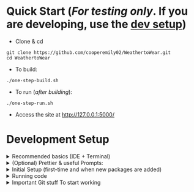 # Quick Start (*For testing only*. If you are developing, use the [dev setup](#development-setup))
- Clone & cd

```
git clone https://github.com/cooperemily02/WeathertoWear.git
cd WeathertoWear
```

- To build:

```
./one-step-build.sh
```

- To run (*after building*):

```
./one-step-run.sh
```

- Access the site at http://127.0.0.1:5000/

# Development Setup 

<details>
<summary>Recommended basics (IDE + Terminal)</summary>

- Install VSCode https://code.visualstudio.com/
- (Windows) Install Git & Git Bash https://git-scm.com/downloads
- Clone Project:
  - Open VSCode
  - Clone Git Repository...
  - Paste ```https://github.com/cooperemily02/WeathertoWear.git```
</details>

<details>
<summary>(Optional) Prettier & useful Prompts:</summary>

- Windows: Starship for git bash (run in `Git Bash`)
  ```
    mkdir -p "$HOME/.local/bin"
    curl -sS https://starship.rs/install.sh | sh -s -- --bin-dir "$HOME/.local/bin"
    nano ~/.bashrc
    ```
    This will open a little editor, paste the following:
    ```
    PATH=$PATH:~/.local/bin
    eval "$(starship init bash)"
    ```
    To save this, press `CTRL+X`, `Y`, `ENTER` 
- Mac: Spaceship prompt (Note, to bring back the normal prompt later, delete the new line added in your ~/.zshrc)
```
brew install spaceship
echo "source $(brew --prefix)/opt/spaceship/spaceship.zsh" >>! ~/.zshrc
```
</details>


<details>
<summary>Initial Setup (first-time and when new packages are added)</summary>

- **Windows: Use Git Bash** 
  - Either open the `Git Bash` program, or follow below in VSCode
  - In VSCode (*Inside the project* now), open terminal (`CTRL+SHIFT+P`, search for "toggle terminal") (or just ``` CTRL+` ```)
  - Select `git bash`, *see [picture](vscode-list-terminals-place.png)*
  - 
# Windows & Mac backend setup:
```
cd backend
# Create the venv
if [ -x "$(command -v python3)" ]
then
  python3 -m venv venv
else
  python -m venv venv
fi

# Activate the venv:
if [ -f "./venv/Scripts/activate" ]
then
  . venv/Scripts/activate
else
  . venv/bin/activate
fi

# Install reqs
pip install -r requirements.txt

# Creates database tables
python init_db.py
```
# Windows & Mac frontend setup:
- Make sure `node` is installed. ([windows](https://nodejs.org/en/download/), [Mac](https://changelog.com/posts/install-node-js-with-homebrew-on-os-x))

```
cd my-app/
npm install --force
```
</details>

<details>
<summary>Running code</summary>

- You will want **multiple shells** to run both frontend/backend.
- Both will auto-reload whenever a change is saved
- Backend server:
```
./run-dev-backend.sh
```
- Frontend server:
```
./run-dev-frontend.sh
```
- Other python files
```
# activate the venv
if [ -f "./venv/Scripts/activate" ]
then
    . venv/Scripts/activate
else
    . venv/bin/activate
fi

#run
python OTHER-FILE
```
</details>

<details>
<summary>Important Git stuff To start working</summary>
- Create a branch & associated pull request, so others can give feedback on your work.
- To collaborate on new branches others made: 

```
git fetch
git checkout THE-NEW-BRANCH
```

- To create a new branch: (**Consider what to branch off of, i.e if you need the latest backend code you may first checkout something other than main, then make your own**)
```git checkout -b GOOD-BRANCH-NAME```
- The first time you try to ```git push``` a new branch, it will output something you need to copy/paste first. Then ```git push``` again
- Avoid pushing directly to branches others work on, instead push to yours and create a pull request when you want others to review.

</details>
